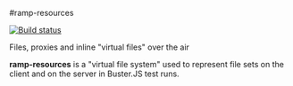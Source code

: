 #ramp-resources

[![Build status](https://secure.travis-ci.org/busterjs/ramp-resources.png?branch=master)](http://travis-ci.org/busterjs/ramp-resources)

Files, proxies and inline "virtual files" over the air

**ramp-resources** is a "virtual file system" used to represent file sets on the
client and on the server in Buster.JS test runs.